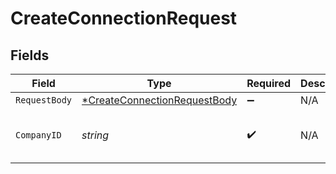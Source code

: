 # CreateConnectionRequest


## Fields

| Field                                                                                  | Type                                                                                   | Required                                                                               | Description                                                                            | Example                                                                                |
| -------------------------------------------------------------------------------------- | -------------------------------------------------------------------------------------- | -------------------------------------------------------------------------------------- | -------------------------------------------------------------------------------------- | -------------------------------------------------------------------------------------- |
| `RequestBody`                                                                          | [*CreateConnectionRequestBody](../../models/operations/createconnectionrequestbody.md) | :heavy_minus_sign:                                                                     | N/A                                                                                    |                                                                                        |
| `CompanyID`                                                                            | *string*                                                                               | :heavy_check_mark:                                                                     | N/A                                                                                    | 8a210b68-6988-11ed-a1eb-0242ac120002                                                   |